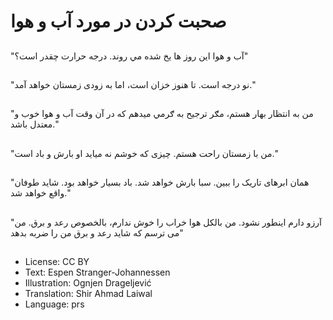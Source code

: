 # صحبت کردن در مورد آب و هوا

##
"آب و هوا اين روز ها يخ شده مي روند. درجه حرارت چقدر است؟"

##
"نو درجه است. تا هنوز خزان است، اما به زودی زمستان خواهد آمد."

##
"من به انتظار بهار هستم، مګر ترجیح به ګرمي میدهم که در آن وقت آب و هوا خوب و معتدل باشد."

##
"من با زمستان راحت هستم. چیزی که خوشم نه میاید او بارش و باد است."

##
"همان ابرهای تاریک را ببين. سبا بارش خواهد شد. باد بسیار خواهد بود. شايد طوفان واقع خواهد شد."

##
"آرزو دارم اینطور نشود. من بالکل هوا خراب را خوش ندارم، بالخصوص رعد و برق. من می ترسم که شاید رعد و برق من را ضربه بدهد"

##
* License: CC BY
* Text: Espen Stranger-Johannessen
* Illustration: Ognjen Drageljević
* Translation: Shir Ahmad Laiwal
* Language: prs
